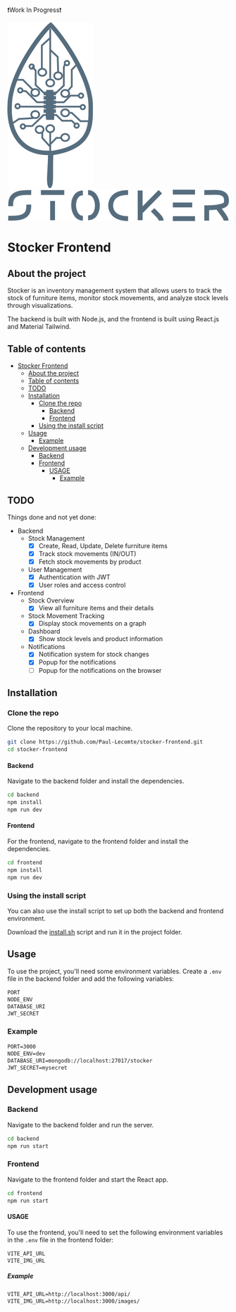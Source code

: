 
❗Work In Progress❗

![logo](src/assets/stocker_logo.svg)
![logo](src/assets/stocker_name.svg)

# Stocker Frontend

## About the project
Stocker is an inventory management system that allows users to track the stock of furniture items, monitor stock movements, and analyze stock levels through visualizations.

The backend is built with Node.js, and the frontend is built using React.js and Material Tailwind.

## Table of contents
* [Stocker Frontend](#stocker-frontend)
   * [About the project](#about-the-project)
   * [Table of contents](#table-of-contents)
   * [TODO](#todo)
   * [Installation](#installation)
      * [Clone the repo](#clone-the-repo)
         * [Backend](#backend)
         * [Frontend](#frontend)
      * [Using the install script](#using-the-install-script)
   * [Usage](#usage)
      * [Example](#example)
   * [Development usage](#development-usage)
      * [Backend](#backend-1)
      * [Frontend](#frontend-1)
         * [USAGE](#usage-1)
            * [Example](#example-1)

## TODO
Things done and not yet done:
- Backend
   - Stock Management
      - [x] Create, Read, Update, Delete furniture items
      - [x] Track stock movements (IN/OUT)
      - [x] Fetch stock movements by product
   - User Management
      - [x] Authentication with JWT
      - [x] User roles and access control
- Frontend
   - Stock Overview
      - [x] View all furniture items and their details
   - Stock Movement Tracking
      - [x] Display stock movements on a graph
   - Dashboard
      - [x] Show stock levels and product information
   - Notifications
      - [x] Notification system for stock changes
      - [x] Popup for the notifications
      - [ ] Popup for the notifications on the browser

## Installation
### Clone the repo
Clone the repository to your local machine.
```bash
git clone https://github.com/Paul-Lecomte/stocker-frontend.git
cd stocker-frontend
```

#### Backend
Navigate to the backend folder and install the dependencies.
```bash
cd backend
npm install
npm run dev
```

#### Frontend
For the frontend, navigate to the frontend folder and install the dependencies.
```bash
cd frontend
npm install
npm run dev
```

### Using the install script
You can also use the install script to set up both the backend and frontend environment.

Download the [install.sh](./install.sh) script and run it in the project folder.

## Usage
To use the project, you'll need some environment variables. Create a `.env` file in the backend folder and add the following variables:
```env
PORT
NODE_ENV
DATABASE_URI
JWT_SECRET
```

### Example
```env
PORT=3000
NODE_ENV=dev
DATABASE_URI=mongodb://localhost:27017/stocker
JWT_SECRET=mysecret
```

## Development usage
### Backend
Navigate to the backend folder and run the server.
```bash
cd backend
npm run start
```

### Frontend
Navigate to the frontend folder and start the React app.
```bash
cd frontend
npm run start
```

#### USAGE
To use the frontend, you'll need to set the following environment variables in the `.env` file in the frontend folder:
```env
VITE_API_URL
VITE_IMG_URL
```

##### Example
```env
VITE_API_URL=http://localhost:3000/api/
VITE_IMG_URL=http://localhost:3000/images/
```


